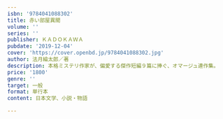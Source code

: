 ```yaml
---
isbn: '9784041088302'
title: 赤い部屋異聞
volume: ''
series: ''
publisher: ＫＡＤＯＫＡＷＡ
pubdate: '2019-12-04'
cover: 'https://cover.openbd.jp/9784041088302.jpg'
author: 法月綸太郎／著
description: 本格ミステリ作家が、偏愛する傑作短編９篇に捧ぐ、オマージュ連作集。
price: '1800'
genre: ''
target: 一般
format: 単行本
content: 日本文学、小説・物語

---
```

